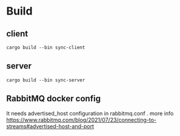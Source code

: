 # Build
## client
`cargo build --bin sync-client`

## server
`cargo build --bin sync-server`

## RabbitMQ docker config
It needs advertised_host configuration in rabbitmq.conf . 
more info https://www.rabbitmq.com/blog/2021/07/23/connecting-to-streams#advertised-host-and-port

